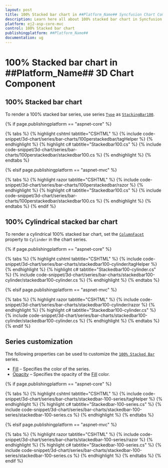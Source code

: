 ```yaml
---
layout: post
title: 100% Stacked bar chart in ##Platform_Name## Syncfusion Chart Component
description: Learn here all about 100% stacked bar chart in Syncfusion ##Platform_Name## Chart component of Syncfusion Essential JS 2 and more.
platform: ej2-asp-core-mvc
control: 100% Stacked bar chart
publishingplatform: ##Platform_Name##
documentation: ug
---
```



# 100% Stacked bar chart in ##Platform_Name## 3D Chart Component

## 100% Stacked bar chart

To render a 100% stacked bar series, use series [`Type`](https://help.syncfusion.com/cr/aspnetcore-js2/Syncfusion.EJ2.Charts.Chart3DSeries.html#Syncfusion_EJ2_Charts_Chart3DSeries_Type) as [`StackingBar100`](https://help.syncfusion.com/cr/aspnetcore-js2/Syncfusion.EJ2.Charts.Chart3DSeriesType.html#Syncfusion_EJ2_Charts_Chart3DSeriesType_StackingBar100).

{% if page.publishingplatform == "aspnet-core" %}

{% tabs %}
{% highlight cshtml tabtitle="CSHTML" %}
{% include code-snippet/3d-chart/series/bar-charts/100perstackedbar/tagHelper %}
{% endhighlight %}
{% highlight c# tabtitle="Stackedbar100.cs" %}
{% include code-snippet/3d-chart/series/bar-charts/100perstackedbar/stackedbar100.cs %}
{% endhighlight %}
{% endtabs %}

{% elsif page.publishingplatform == "aspnet-mvc" %}

{% tabs %}
{% highlight razor tabtitle="CSHTML" %}
{% include code-snippet/3d-chart/series/bar-charts/100perstackedbar/razor %}
{% endhighlight %}
{% highlight c# tabtitle="Stackedbar100.cs" %}
{% include code-snippet/3d-chart/series/bar-charts/100perstackedbar/stackedbar100.cs %}
{% endhighlight %}
{% endtabs %}
{% endif %}



## 100% Cylindrical stacked bar chart

To render a cylindrical 100% stacked bar chart, set the [`ColumnFacet`](https://help.syncfusion.com/cr/aspnetcore-js2/Syncfusion.EJ2.Charts.Chart3DSeries.html#Syncfusion_EJ2_Charts_Chart3DSeries_ColumnFacet) property to `Cylinder` in the chart series.

{% if page.publishingplatform == "aspnet-core" %}

{% tabs %}
{% highlight cshtml tabtitle="CSHTML" %}
{% include code-snippet/3d-chart/series/bar-charts/stackedbar100-cylinder/tagHelper %}
{% endhighlight %}
{% highlight c# tabtitle="Stackedbar100-cylinder.cs" %}
{% include code-snippet/3d-chart/series/bar-charts/stackedbar100-cylinder/stackedbar100-cylinder.cs %}
{% endhighlight %}
{% endtabs %}

{% elsif page.publishingplatform == "aspnet-mvc" %}

{% tabs %}
{% highlight razor tabtitle="CSHTML" %}
{% include code-snippet/3d-chart/series/bar-charts/stackedbar100-cylinder/razor %}
{% endhighlight %}
{% highlight c# tabtitle="Stackedbar100-cylinder.cs" %}
{% include code-snippet/3d-chart/series/bar-charts/stackedbar100-cylinder/stackedbar100-cylinder.cs %}
{% endhighlight %}
{% endtabs %}
{% endif %}



## Series customization

The following properties can be used to customize the [`100% Stacked Bar`](https://help.syncfusion.com/cr/aspnetcore-js2/Syncfusion.EJ2.Charts.Chart3DSeriesType.html#Syncfusion_EJ2_Charts_Chart3DSeriesType_StackingBar100) series.

* [Fill](https://help.syncfusion.com/cr/aspnetcore-js2/Syncfusion.EJ2.Charts.Chart3DSeries.html#Syncfusion_EJ2_Charts_Chart3DSeries_Fill) – Specifies the color of the series.
* [Opacity](https://help.syncfusion.com/cr/aspnetcore-js2/Syncfusion.EJ2.Charts.Chart3DSeries.html#Syncfusion_EJ2_Charts_Chart3DSeries_Opacity) – Specifies the opacity of the [Fill](https://help.syncfusion.com/cr/aspnetcore-js2/Syncfusion.EJ2.Charts.Chart3DSeries.html#Syncfusion_EJ2_Charts_Chart3DSeries_Fill) color.

{% if page.publishingplatform == "aspnet-core" %}

{% tabs %}
{% highlight cshtml tabtitle="CSHTML" %}
{% include code-snippet/3d-chart/series/bar-charts/stackedbar-100-series/tagHelper %}
{% endhighlight %}
{% highlight c# tabtitle="Stackedbar-100-series.cs" %}
{% include code-snippet/3d-chart/series/bar-charts/stackedbar-100-series/stackedbar-100-series.cs %}
{% endhighlight %}
{% endtabs %}

{% elsif page.publishingplatform == "aspnet-mvc" %}

{% tabs %}
{% highlight razor tabtitle="CSHTML" %}
{% include code-snippet/3d-chart/series/bar-charts/stackedbar-100-series/razor %}
{% endhighlight %}
{% highlight c# tabtitle="Stackedbar-100-series.cs" %}
{% include code-snippet/3d-chart/series/bar-charts/stackedbar-100-series/stackedbar-100-series.cs %}
{% endhighlight %}
{% endtabs %}
{% endif %}